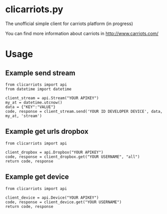 clicarriots.py
===============

The unofficial simple client for carriots platform (in progress)

You can find more information about carriots in http://www.carriots.com/

Usage
=====

Example send stream
-------------------
	from clicarriots import api
	from datetime import datetime

	client_stream = api.Stream("YOUR APIKEY")
	my_at = datetime.utcnow()
	data = {"KEY":"VALUE"}
	code, response = client_stream.send('YOUR ID DEVELOPER DEVICE', data, my_at, 'stream')

Example get urls dropbox
------------------------
	from clicarriots import api

	client_dropbox = api.Dropbox("YOUR APIKEY")
	code, response = client_dropbox.get("YOUR USERNAME", "all")
	return code, response
	
Example get device
------------------
	from clicarriots import api

	client_device = api.Device("YOUR APIKEY")
	code, response = client_device.get("YOUR USERNAME")
	return code, response
